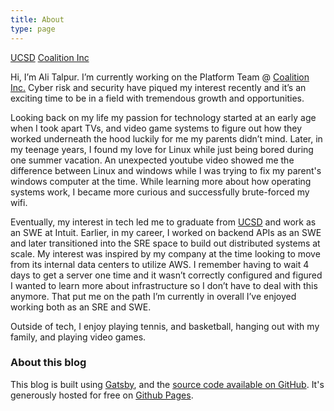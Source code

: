 ```yaml
---
title: About
type: page
---
```

[UCSD](https://ucsd.edu/)
[Coalition Inc](https://coalitioninc.com)

Hi, I’m Ali Talpur. I’m currently working on the Platform Team @ [Coalition Inc.](https://coalitioninc.com) Cyber risk and security have piqued my interest recently and it’s an exciting time to be in a field with tremendous growth and opportunities.

Looking back on my life my passion for technology started at an early age when I took apart TVs, and video game systems to figure out how they worked underneath the hood luckily for me my parents didn’t mind. Later, in my teenage years, I found my love for Linux while just being bored during one summer vacation. An unexpected youtube video showed me the difference between Linux and windows while I was trying to fix my parent's windows computer at the time. While learning more about how operating systems work, I became more curious and successfully brute-forced my wifi.

Eventually, my interest in tech led me to graduate from [UCSD](https://ucsd.edu/) and work as an SWE at Intuit. Earlier, in my career, I worked on backend APIs as an SWE and later transitioned into the SRE space to build out distributed systems at scale. My interest was inspired by my company at the time looking to move from its internal data centers to utilize AWS. I remember having to wait 4 days to get a server one time and it wasn’t correctly configured and figured I wanted to learn more about infrastructure so I don’t have to deal with this anymore. That put me on the path I’m currently in overall I’ve enjoyed working both as an SRE and SWE.

Outside of tech, I enjoy playing tennis, and basketball, hanging out with my family, and playing video games.

### About this blog

This blog is built using [Gatsby](https://www.gatsbyjs.org), and the [source code available on GitHub](https://github.com/MirTalpur/mirtalpur.github.io). It's generously hosted for free on [Github Pages](https://pages.github.com/).
